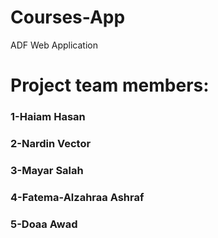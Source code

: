 # Courses-App
 ADF Web Application
 
 # Project team members:
 ### 1-Haiam Hasan
 ### 2-Nardin Vector
 ### 3-Mayar Salah
 ### 4-Fatema-Alzahraa Ashraf
 ### 5-Doaa Awad

